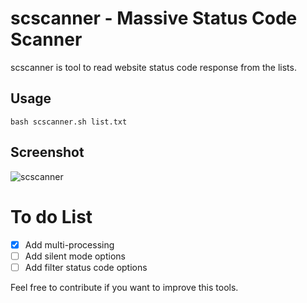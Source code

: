 # scscanner - Massive Status Code Scanner
scscanner is tool to read website status code response from the lists.

## Usage
```
bash scscanner.sh list.txt
```

## Screenshot
![scscanner](https://lh3.googleusercontent.com/twddAu2jB36slUYJH2o4WL7cY9jf4jnAu_thJCUctUfMsBQ9OSKAe0FFeiDMoKBJSbaofwo8Zmc-hc2R1vy9msTIyID6PBNKHT4czo08ij3dbPGaCD7kfRzAIopLbR-LAJqAJ9ZhQdfZdXRZL1Y6-2RNTkI4mpMhKXFoeM6Aw5mnXITtLs0fsUJiaI_I5oBmlcc73xeHoSnvocgZJO_3ODWw4tzpJgbBLVxSHtQiH_2XdzYElBVZWOTKk3aJK1bNIeAJiOTgl-uxcsa3PR4FprN8GsWMRlUYXm66DuLhkw8D73iHoECwZgqsOmiOUGb9_8twR4TVQ7HH-og47yGCG_hsMrHi6y8CMsUZqNz2OYQo698Et8sILhdihcRCqMU-LIfDdXP1uh9aQKJXcg47lHQLMG7CL0sD7XSolQuO9wYNJAlQX3YLl85bQuN1GYAtCNOR6liIApbW7cFXdoqtY3diNju-XL0XRLwywVd-U-AOdGsU_vnRTSdSfyuJtqc1e4MdGYZJewO4H9sx_FEl5deURE_C62paVjzKenl6QYRZWcEsgE2Wv9kibUFuaJFprIMTxrYmpPfEoTzJta9Pydbzk3MDgmdgyXVMM9IMsz1SxOmui3eLgst9KPtjtlYWkKFSzev8KKyXDUEamBKpHvUw_NId_eSeSQD9Fx4t3mFmNRsz6G17buxtAV6yYF83UFTSKyVfRPrj7YwaAwozlx8F9gm1CeEdhoMBGN2ZR23j7I7gutPNJe9S-FOVXfzrJczsnCKSJNHfjwXodIWmRxE8RPQ8FwdYlP6fqPT8dpOv9hO7ExosaSihQK6yDzWbRHi357Pb39zOPoroPgqxQqZsKUn6LXxS5pIQoinGPU1DCI2MreopvNoI2NUFtxvAsQoDrFLb2H2Sx6U9gWLUAmEMc48un0Nk1Eq1Rp0IUhdpqg0Sf4mccvnuhR8kCTvENo_8l2a3ACshGJUFxCv9S2jJmpCaGDwBkJOs9FsM4TLfuExXg8PJ0Z_eqOKgvnA_8E0uzmXlWPrjzHJ426UqcZEw24t3ctwkFfvXQE1EUwulitEWZ2L4eoM6Jwj0JW0wTiqCEooTG6FDaWtf2op2JmvBd9kX9BW_2xUEwdZKdNZqkYNJhrOaxPMaJnZkFowAQ4G0=w738 "scscanner")


# To do List
- [x] Add multi-processing
- [ ] Add silent mode options
- [ ] Add filter status code options

Feel free to contribute if you want to improve this tools.
